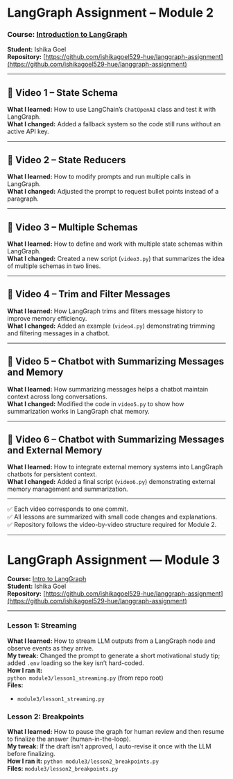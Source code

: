 # LangGraph Assignment – Module 2  
### Course: [Introduction to LangGraph](https://academy.langchain.com/courses/intro-to-langgraph)  
**Student:** Ishika Goel  
**Repository:** [https://github.com/ishikagoel529-hue/langgraph-assignment](https://github.com/ishikagoel529-hue/langgraph-assignment)

---

## 🎥 Video 1 – State Schema
**What I learned:** How to use LangChain’s `ChatOpenAI` class and test it with LangGraph.  
**What I changed:** Added a fallback system so the code still runs without an active API key.

---

## 🎥 Video 2 – State Reducers
**What I learned:** How to modify prompts and run multiple calls in LangGraph.  
**What I changed:** Adjusted the prompt to request bullet points instead of a paragraph.

---

## 🎥 Video 3 – Multiple Schemas
**What I learned:** How to define and work with multiple state schemas within LangGraph.  
**What I changed:** Created a new script (`video3.py`) that summarizes the idea of multiple schemas in two lines.

---

## 🎥 Video 4 – Trim and Filter Messages
**What I learned:** How LangGraph trims and filters message history to improve memory efficiency.  
**What I changed:** Added an example (`video4.py`) demonstrating trimming and filtering messages in a chatbot.

---

## 🎥 Video 5 – Chatbot with Summarizing Messages and Memory
**What I learned:** How summarizing messages helps a chatbot maintain context across long conversations.  
**What I changed:** Modified the code in `video5.py` to show how summarization works in LangGraph chat memory.

---

## 🎥 Video 6 – Chatbot with Summarizing Messages and External Memory
**What I learned:** How to integrate external memory systems into LangGraph chatbots for persistent context.  
**What I changed:** Added a final script (`video6.py`) demonstrating external memory management and summarization.

---

✅ Each video corresponds to one commit.  
✅ All lessons are summarized with small code changes and explanations.  
✅ Repository follows the video-by-video structure required for Module 2.

---

# LangGraph Assignment — Module 3

**Course:** [Intro to LangGraph](https://academy.langchain.com/courses/intro-to-langgraph)  
**Student:** Ishika Goel  
**Repository:** [https://github.com/ishikagoel529-hue/langgraph-assignment](https://github.com/ishikagoel529-hue/langgraph-assignment)

---

### Lesson 1: Streaming
**What I learned:** How to stream LLM outputs from a LangGraph node and observe events as they arrive.  
**My tweak:** Changed the prompt to generate a short motivational study tip; added `.env` loading so the key isn’t hard-coded.  
**How I ran it:**  
`python module3/lesson1_streaming.py` (from repo root)  
**Files:**  
- `module3/lesson1_streaming.py`
### Lesson 2: Breakpoints
**What I learned:** How to pause the graph for human review and then resume to finalize the answer (human-in-the-loop).  
**My tweak:** If the draft isn’t approved, I auto-revise it once with the LLM before finalizing.  
**How I ran it:** `python module3/lesson2_breakpoints.py`  
**Files:** `module3/lesson2_breakpoints.py`

